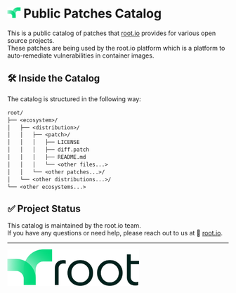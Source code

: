 # <img src="./assets/Asset 3.png" alt="drawing" width="30"/> Public Patches Catalog
This is a public catalog of patches that [root.io](https://root.io) provides for various open source projects.\
These patches are being used by the root.io platform which is a platform to auto-remediate vulnerabilities in container images.

## 🛠️ Inside the Catalog
The catalog is structured in the following way:

```txt
root/
├── <ecosystem>/
│   ├── <distribution>/
│   │   ├── <patch>/
│   │   │   ├── LICENSE
│   │   │   ├── diff.patch
│   │   │   ├── README.md
│   │   │   └── <other files...>
│   │   └── <other patches...>/
│   └── <other distributions...>/
└── <other ecosystems...>
```

## ✅ Project Status
This catalog is maintained by the root.io team.\
If you have any questions or need help, please reach out to us at 🌱 [root.io](https://root.io).

---
<img src="assets/Asset 2.svg" alt="drawing" width="300"/>